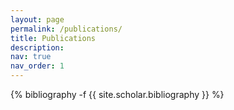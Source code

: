 ```yaml
---
layout: page
permalink: /publications/
title: Publications
description:
nav: true
nav_order: 1
---
```

<div class="publications">

{% bibliography -f {{ site.scholar.bibliography }} %}

</div>

